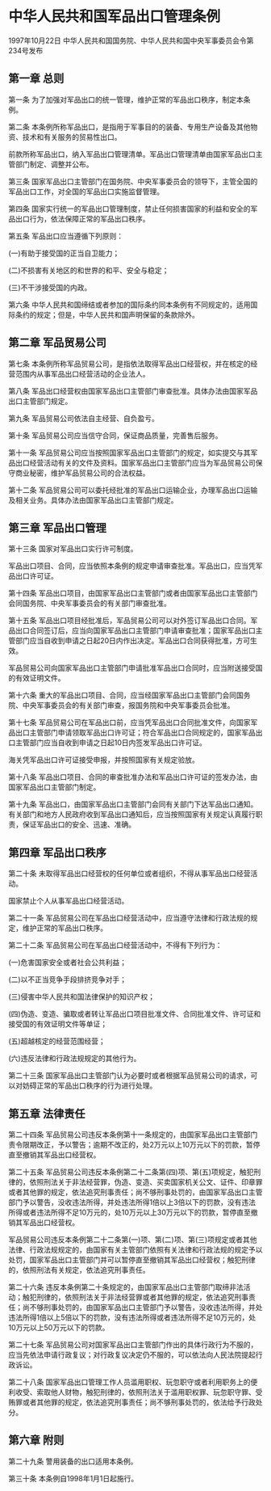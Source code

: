 # 中华人民共和国军品出口管理条例

1997年10月22日 中华人民共和国国务院、中华人民共和国中央军事委员会令第234号发布　



## 第一章 总则

第一条 为了加强对军品出口的统一管理，维护正常的军品出口秩序，制定本条例。

第二条 本条例所称军品出口，是指用于军事目的的装备、专用生产设备及其他物资、技术和有关服务的贸易性出口。

前款所称军品出口，纳入军品出口管理清单。军品出口管理清单由国家军品出口主管部门制定、调整并公布。

第三条 国家军品出口主管部门在国务院、中央军事委员会的领导下，主管全国的军品出口工作，对全国的军品出口实施监督管理。

第四条 国家实行统一的军品出口管理制度，禁止任何损害国家的利益和安全的军品出口行为，依法保障正常的军品出口秩序。

第五条 军品出口应当遵循下列原则：

(一)有助于接受国的正当自卫能力；

(二)不损害有关地区的和世界的和平、安全与稳定；

(三)不干涉接受国的内政。

第六条 中华人民共和国缔结或者参加的国际条约同本条例有不同规定的，适用国际条约的规定；但是，中华人民共和国声明保留的条款除外。

## 第二章 军品贸易公司

第七条 本条例所称军品贸易公司，是指依法取得军品出口经营权，并在核定的经营范围内从事军品出口经营活动的企业法人。

第八条 军品出口经营权由国家军品出口主管部门审查批准。具体办法由国家军品出口主管部门规定。

第九条 军品贸易公司依法自主经营、自负盈亏。

第十条 军品贸易公司应当信守合同，保证商品质量，完善售后服务。

第十一条 军品贸易公司应当按照国家军品出口主管部门的规定，如实提交与其军品出口经营活动有关的文件及资料。国家军品出口主管部门应当为军品贸易公司保守商业秘密，维护军品贸易公司的合法权益。

第十二条 军品贸易公司可以委托经批准的军品出口运输企业，办理军品出口运输及相关业务。具体办法由国家军品出口主管部门规定。

## 第三章 军品出口管理

第十三条 国家对军品出口实行许可制度。

军品出口项目、合同，应当依照本条例的规定申请审查批准。军品出口，应当凭军品出口许可证。

第十四条 军品出口项目，由国家军品出口主管部门或者由国家军品出口主管部门会同国务院、中央军事委员会的有关部门审查批准。

第十五条 军品出口项目经批准后，军品贸易公司可以对外签订军品出口合同。军品出口合同签订后，应当向国家军品出口主管部门申请审查批准；国家军品出口主管部门应当自收到申请之日起20日内作出决定。军品出口合同获得批准，方可生效。

军品贸易公司向国家军品出口主管部门申请批准军品出口合同时，应当附送接受国的有效证明文件。

第十六条 重大的军品出口项目、合同，应当经国家军品出口主管部门会同国务院、中央军事委员会的有关部门审查，报国务院和中央军事委员会批准。

第十七条 军品贸易公司在军品出口前，应当凭军品出口合同批准文件，向国家军品出口主管部门申请领取军品出口许可证；符合军品出口合同规定的，国家军品出口主管部门应当自收到申请之日起10日内签发军品出口许可证。

海关凭军品出口许可证接受申报，并按照国家有关规定验放。

第十八条 军品出口项目、合同的审查批准办法和军品出口许可证的签发办法，由国家军品出口主管部门制定。

第十九条 军品出口，由国家军品出口主管部门会同有关部门下达军品出口通知。有关部门和地方人民政府收到军品出口通知后，应当按照国家有关规定认真履行职责，保证军品出口的安全、迅速、准确。

## 第四章 军品出口秩序

第二十条 未取得军品出口经营权的任何单位或者组织，不得从事军品出口经营活动。

国家禁止个人从事军品出口经营活动。

第二十一条 军品贸易公司在军品出口经营活动中，应当遵守法律和行政法规的规定，维护正常的军品出口秩序。

第二十二条 军品贸易公司在军品出口经营活动中，不得有下列行为：

(一)危害国家安全或者社会公共利益；

(二)以不正当竞争手段排挤竞争对手；

(三)侵害中华人民共和国法律保护的知识产权；

(四)伪造、变造、骗取或者转让军品出口项目批准文件、合同批准文件、许可证和接受国的有效证明文件等单证；

(五)超越核定的经营范围经营；

(六)违反法律和行政法规规定的其他行为。

第二十三条 国家军品出口主管部门认为必要时或者根据军品贸易公司的请求，可以对妨碍正常的军品出口秩序的行为进行处理。

## 第五章 法律责任

第二十四条 军品贸易公司违反本条例第十一条规定的，由国家军品出口主管部门责令限期改正，予以警告；逾期不改正的，处2万元以上10万元以下的罚款，暂停直至撤销其军品出口经营权。

第二十五条 军品贸易公司违反本条例第二十二条第(四)项、第(五)项规定，触犯刑律的，依照刑法关于非法经营罪，伪造、变造、买卖国家机关公文、证件、印章罪或者其他罪的规定，依法追究刑事责任；尚不够刑事处罚的，由国家军品出口主管部门予以警告，没收违法所得，并处违法所得1倍以上3倍以下的罚款，没有违法所得或者违法所得不足10万元的，处10万元以上30万元以下的罚款，暂停直至撤销其军品出口经营权。

军品贸易公司违反本条例第二十二条第(一)项、第(二)项、第(三)项规定或者其他法律、行政法规规定的，由国家有关主管部门依照有关法律和行政法规的规定予以处罚，国家军品出口主管部门并可以暂停直至撤销其军品出口经营权；触犯刑律的，依照刑法有关规定，依法追究刑事责任。

第二十六条 违反本条例第二十条规定的，由国家军品出口主管部门取缔非法活动；触犯刑律的，依照刑法关于非法经营罪或者其他罪的规定，依法追究刑事责任；尚不够刑事处罚的，由国家军品出口主管部门予以警告，没收违法所得，并处违法所得1倍以上5倍以下的罚款，没有违法所得或者违法所得不足10万元的，处10万元以上50万元以下的罚款。

第二十七条 军品贸易公司对国家军品出口主管部门作出的具体行政行为不服的，应当先依法申请行政复议；对行政复议决定仍不服的，可以依法向人民法院提起行政诉讼。

第二十八条 国家军品出口管理工作人员滥用职权、玩忽职守或者利用职务上的便利收受、索取他人财物，触犯刑律的，依照刑法关于滥用职权罪、玩忽职守罪、受贿罪或者其他罪的规定，依法追究刑事责任；尚不够刑事处罚的，依法给予行政处分。

## 第六章 附则

第二十九条 警用装备的出口适用本条例。

第三十条 本条例自1998年1月1日起施行。